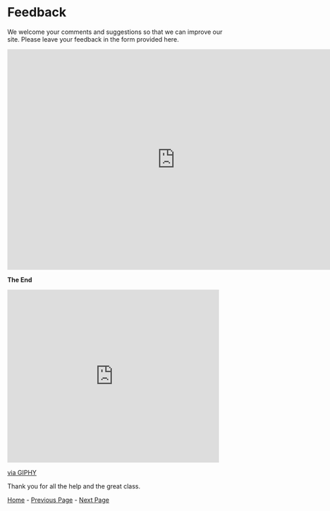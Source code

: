 # **Feedback**
We welcome your comments and suggestions so that we can improve our site. Please leave your feedback in  the form provided here. 


<iframe src="https://docs.google.com/forms/d/e/1FAIpQLSdpw9PrQCyBYhyrdrHFIZZb4OAAdBsJoG2uLHmQ8qALcgINUA/viewform?embedded=true" width="760" height="500" frameborder="0" marginheight="0" marginwidth="0">Wird geladen...</iframe>





**The End**
<iframe src="https://giphy.com/embed/xTiTnEHBh7qapyuvwQ" width="480" height="392" frameBorder="0" class="giphy-embed" allowFullScreen></iframe><p><a href="https://giphy.com/gifs/glitter-toss-xTiTnEHBh7qapyuvwQ">via GIPHY</a></p>

Thank you for all the help and the great class. 

 [Home](index.md) - [Previous Page](Limitations.md) - [Next Page](inspired.md)
